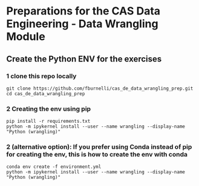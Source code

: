 # Preparations for the CAS Data Engineering - Data Wrangling Module
## Create the Python ENV for the exercises
### 1 clone this repo locally
```
git clone https://github.com/fburnelli/cas_de_data_wrangling_prep.git
cd cas_de_data_wrangling_prep
```
###  2 Creating the env using  pip 
```
pip install -r requirements.txt
python -m ipykernel install --user --name wrangling --display-name "Python (wrangling)"
```

### 2 (alternative option): If you prefer using Conda instead of pip for creating the env, this is how to create the env with conda
```
conda env create -f environment.yml
python -m ipykernel install --user --name wrangling --display-name "Python (wrangling)"
```
